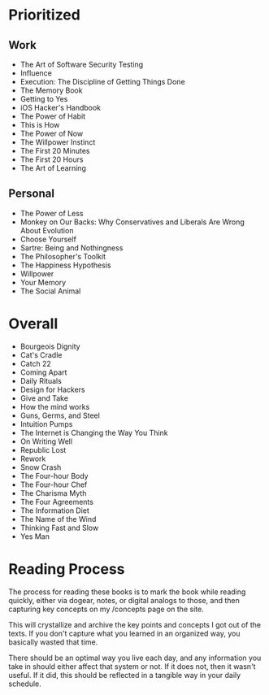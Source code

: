 # Prioritized

## Work

- The Art of Software Security Testing
- Influence
- Execution: The Discipline of Getting Things Done
- The Memory Book
- Getting to Yes
- iOS Hacker's Handbook
- The Power of Habit
- This is How
- The Power of Now
- The Willpower Instinct
- The First 20 Minutes
- The First 20 Hours
- The Art of Learning


## Personal

- The Power of Less
- Monkey on Our Backs: Why Conservatives and Liberals Are Wrong About Evolution
- Choose Yourself
- Sartre: Being and Nothingness
- The Philosopher's Toolkit
- The Happiness Hypothesis
- Willpower
- Your Memory
- The Social Animal

# Overall

- Bourgeois Dignity
- Cat's Cradle
- Catch 22
- Coming Apart
- Daily Rituals
- Design for Hackers
- Give and Take
- How the mind works
- Guns, Germs, and Steel
- Intuition Pumps
- The Internet is Changing the Way You Think
- On Writing Well
- Republic Lost
- Rework
- Snow Crash
- The Four-hour Body
- The Four-hour Chef
- The Charisma Myth
- The Four Agreements
- The Information Diet
- The Name of the Wind
- Thinking Fast and Slow
- Yes Man

# Reading Process

The process for reading these books is to mark the book while reading quickly, either via dogear, notes, or digital analogs to those, and then capturing key concepts on my /concepts page on the site.

This will crystallize and archive the key points and concepts I got out of the texts. If you don't capture what you learned in an organized way, you basically wasted that time.

There should be an optimal way you live each day, and any information you take in should either affect that system or not. If it does not, then it wasn't useful. If it did, this should be reflected in a tangible way in your daily schedule.
